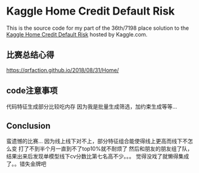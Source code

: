 # Kaggle Home Credit Default Risk
This is the source code for my part of the 36th/7198 place solution to the [Kaggle Home Credit Default Risk](https://www.kaggle.com/c/home-credit-default-risk) hosted by Kaggle.com. 

## 比赛总结心得
https://qrfaction.github.io/2018/08/31/Home/

## code注意事项
代码特征生成部分比较吃内存
因为我是批量生成筛选，加约束生成等等...

## Conclusion
蛮遗憾的比赛...
因为线上线下对不上，部分特征组合能使得线上更高而线下不怎么变
打了不到半个月一直到不了top10%就不耐烦了
然后和朋友的朋友组了队，结果出来后发现单模型线下cv分数比第七名高不少。。。
觉得没戏了就懒得集成了。。错失金牌吧


